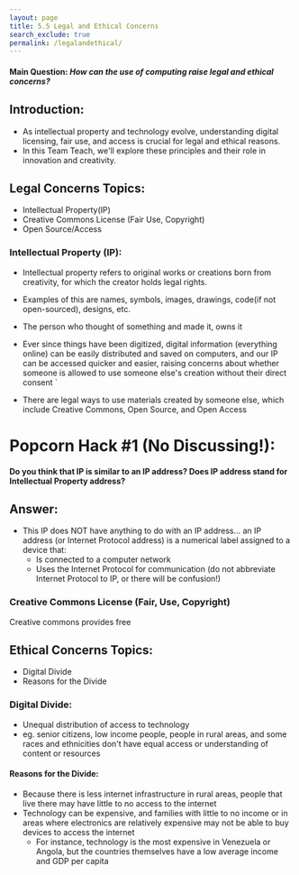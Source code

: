 ```yaml
---
layout: page
title: 5.5 Legal and Ethical Concerns  
search_exclude: true
permalink: /legalandethical/
---
```


#### Main Question: *How can the use of computing raise legal and ethical concerns?*


## Introduction:

- As intellectual property and technology evolve, understanding digital licensing, fair use, and access is crucial for legal and ethical reasons.
- In this Team Teach, we'll explore these principles and their role in innovation and creativity.

## Legal Concerns Topics:
- Intellectual Property(IP)
- Creative Commons License (Fair Use, Copyright)
- Open Source/Access


### Intellectual Property (IP):

- Intellectual property refers to original works or creations born from creativity, for which the creator holds legal rights.

- Examples of this are names, symbols, images, drawings, code(if not open-sourced), designs, etc.

- The person who thought of something and made it, owns it

- Ever since things have been digitized, digital information (everything online) can be easily distributed and saved on computers, and our IP can be accessed quicker and easier, raising concerns about whether someone is allowed to use someone else's creation without their direct consent
`
- There are legal ways to use materials created by someone else, which include Creative Commons, Open Source, and Open Access

# Popcorn Hack #1 (No Discussing!):
#### Do you think that IP is similar to an IP address? Does IP address stand for Intellectual Property address?

## Answer:

- This IP does NOT have anything to do with an IP address... an IP address (or Internet Protocol address) is a numerical label assigned to a device that:
    - Is connected to a computer network
    - Uses the Internet Protocol for communication (do not abbreviate Internet Protocol to IP, or there will be confusion!)

### Creative Commons License (Fair, Use, Copyright)

Creative commons provides free 


## Ethical Concerns Topics:
- Digital Divide
- Reasons for the Divide

### Digital Divide:
- Unequal distribution of access to technology
- eg. senior citizens, low income people, people in rural areas, and some races and ethnicities don't have equal access or understanding of content or resources

#### Reasons for the Divide:
- Because there is less internet infrastructure in rural areas, people that live there may have little to no access to the internet
- Technology can be expensive, and families with little to no income or in areas where electronics are relatively expensive may not be able to buy devices to access the internet
    - For instance, technology is the most expensive in Venezuela or Angola, but the countries themselves have a low average income and GDP per capita

